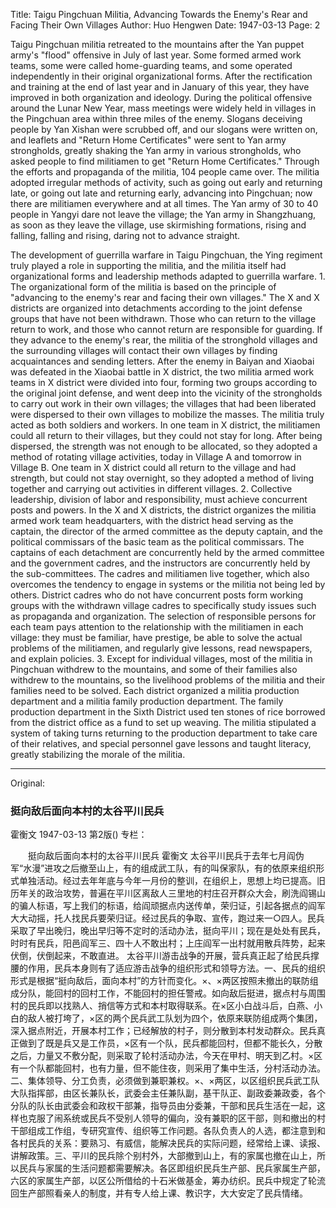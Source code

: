 Title: Taigu Pingchuan Militia, Advancing Towards the Enemy's Rear and Facing Their Own Villages
Author: Huo Hengwen
Date: 1947-03-13
Page: 2

Taigu Pingchuan militia retreated to the mountains after the Yan puppet army's "flood" offensive in July of last year. Some formed armed work teams, some were called home-guarding teams, and some operated independently in their original organizational forms. After the rectification and training at the end of last year and in January of this year, they have improved in both organization and ideology. During the political offensive around the Lunar New Year, mass meetings were widely held in villages in the Pingchuan area within three miles of the enemy. Slogans deceiving people by Yan Xishan were scrubbed off, and our slogans were written on, and leaflets and "Return Home Certificates" were sent to Yan army strongholds, greatly shaking the Yan army in various strongholds, who asked people to find militiamen to get "Return Home Certificates." Through the efforts and propaganda of the militia, 104 people came over. The militia adopted irregular methods of activity, such as going out early and returning late, or going out late and returning early, advancing into Pingchuan; now there are militiamen everywhere and at all times. The Yan army of 30 to 40 people in Yangyi dare not leave the village; the Yan army in Shangzhuang, as soon as they leave the village, use skirmishing formations, rising and falling, falling and rising, daring not to advance straight.

The development of guerrilla warfare in Taigu Pingchuan, the Ying regiment truly played a role in supporting the militia, and the militia itself had organizational forms and leadership methods adapted to guerrilla warfare. 1. The organizational form of the militia is based on the principle of "advancing to the enemy's rear and facing their own villages." The X and X districts are organized into detachments according to the joint defense groups that have not been withdrawn. Those who can return to the village return to work, and those who cannot return are responsible for guarding. If they advance to the enemy's rear, the militia of the stronghold villages and the surrounding villages will contact their own villages by finding acquaintances and sending letters. After the enemy in Baiyan and Xiaobai was defeated in the Xiaobai battle in X district, the two militia armed work teams in X district were divided into four, forming two groups according to the original joint defense, and went deep into the vicinity of the strongholds to carry out work in their own villages; the villages that had been liberated were dispersed to their own villages to mobilize the masses. The militia truly acted as both soldiers and workers. In one team in X district, the militiamen could all return to their villages, but they could not stay for long. After being dispersed, the strength was not enough to be allocated, so they adopted a method of rotating village activities, today in Village A and tomorrow in Village B. One team in X district could all return to the village and had strength, but could not stay overnight, so they adopted a method of living together and carrying out activities in different villages. 2. Collective leadership, division of labor and responsibility, must achieve concurrent posts and powers. In the X and X districts, the district organizes the militia armed work team headquarters, with the district head serving as the captain, the director of the armed committee as the deputy captain, and the political commissars of the basic team as the political commissars. The captains of each detachment are concurrently held by the armed committee and the government cadres, and the instructors are concurrently held by the sub-committees. The cadres and militiamen live together, which also overcomes the tendency to engage in systems or the militia not being led by others. District cadres who do not have concurrent posts form working groups with the withdrawn village cadres to specifically study issues such as propaganda and organization. The selection of responsible persons for each team pays attention to the relationship with the militiamen in each village: they must be familiar, have prestige, be able to solve the actual problems of the militiamen, and regularly give lessons, read newspapers, and explain policies. 3. Except for individual villages, most of the militia in Pingchuan withdrew to the mountains, and some of their families also withdrew to the mountains, so the livelihood problems of the militia and their families need to be solved. Each district organized a militia production department and a militia family production department. The family production department in the Sixth District used ten stones of rice borrowed from the district office as a fund to set up weaving. The militia stipulated a system of taking turns returning to the production department to take care of their relatives, and special personnel gave lessons and taught literacy, greatly stabilizing the morale of the militia.



<hr /> 

Original: 


### 挺向敌后面向本村的太谷平川民兵
霍衡文
1947-03-13
第2版()
专栏：

　　挺向敌后面向本村的太谷平川民兵
    霍衡文
    太谷平川民兵于去年七月阎伪军“水漫”进攻之后撤至山上，有的组成武工队，有的叫保家队，有的依原来组织形式单独活动。经过去年年底与今年一月份的整训，在组织上，思想上均已提高。旧历年关的政治攻势，普遍在平川区离敌人三里地的村庄召开群众大会，刷洗阎锡山的骗人标语，写上我们的标语，给阎顽据点内送传单，荣归证，引起各据点的阎军大大动摇，托人找民兵要荣归证。经过民兵的争取、宣传，跑过来一○四人。民兵采取了早出晚归，晚出早归等不定时的活动办法，挺向平川；现在是处处有民兵，时时有民兵，阳邑阎军三、四十人不敢出村；上庄阎军一出村就用散兵阵势，起来伏倒，伏倒起来，不敢直进。
    太谷平川游击战争的开展，营兵真正起了给民兵撑腰的作用，民兵本身则有了适应游击战争的组织形式和领导方法。一、民兵的组织形式是根据“挺向敌后，面向本村”的方针而变化。×、×两区按照未撤出的联防组成分队，能回村的回村工作，不能回村的担任警戒。如向敌后挺进，据点村与周围村的民兵即以找熟人、捎信等方式和本村取得联系。在×区小白战斗后，白燕、小白的敌人被打垮了，×区的两个民兵武工队划为四个，依原来联防组成两个集团，深入据点附近，开展本村工作；已经解放的村子，则分散到本村发动群众。民兵真正做到了既是兵又是工作员，×区有一个队，民兵都能回村，但都不能长久，分散之后，力量又不敷分配，则采取了轮村活动办法，今天在甲村、明天到乙村。×区有一个队都能回村，也有力量，但不能住夜，则采用了集中生活，分村活动办法。二、集体领导、分工负责，必须做到兼职兼权。×、×两区，以区组织民兵武工队大队指挥部，由区长兼队长，武委会主任兼队副，基干队正、副政委兼政委，各个分队的队长由武委会和政权干部兼，指导员由分委兼，干部和民兵生活在一起，这样也克服了闹系统或民兵不受别人领导的偏向，没有兼职的区干部，则和撤出的村干部组成工作组，专研究宣传、组织等工作问题。各队负责人的人选，都注意到和各村民兵的关系：要熟习、有威信，能解决民兵的实际问题，经常给上课、读报、讲解政策。三、平川的民兵除个别村外，大部撤到山上，有的家属也撤在山上，所以民兵与家属的生活问题都需要解决。各区即组织民兵生产部、民兵家属生产部，六区的家属生产部，以区公所借给的十石米做基金，筹办纺织。民兵中规定了轮流回生产部照看亲人的制度，并有专人给上课、教识字，大大安定了民兵情绪。
